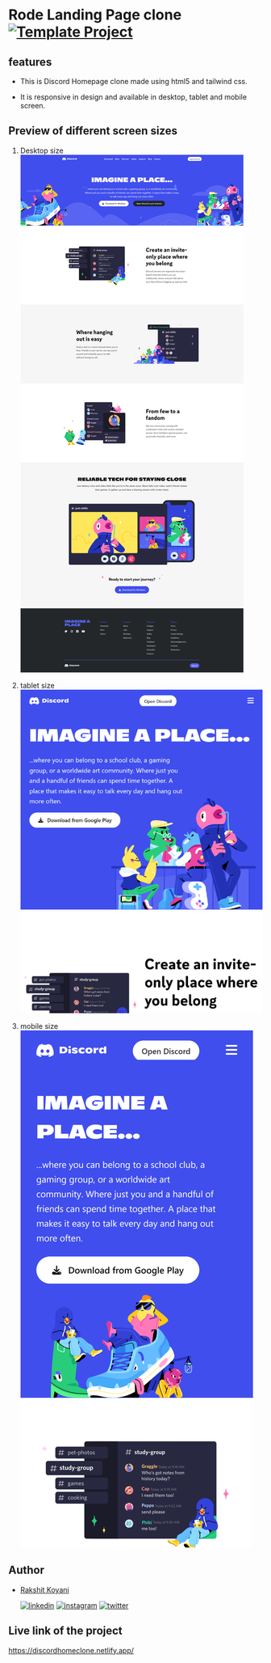 # Rode Landing Page clone [![Template Project](https://img.shields.io/badge/Technologies%20-HTML%2FTailwindCSS-brightgreen)](http://www.gnu.org/licenses/agpl-3.0)

## features

- This is Discord Homepage clone made using html5 and tailwind css.

- It is responsive in design and available in desktop, tablet and mobile screen.

## Preview of different screen sizes

1. Desktop size
   ![desktop size](./images/desktop.png)

2. tablet size
   ![tablet size](./images/tabletScreen.png)

3. mobile size
   ![mobile size](./images/mobile.png)

## Author

- [Rakshit Koyani](https://www.github.com/rakshitkoyani)

  [![linkedin](https://img.shields.io/badge/LinkedIn-0077B5?style=for-the-badge&logo=linkedin&logoColor=white)](https://www.linkedin.com/in/rakshit-koyani-507040132/)
  [![instagram](https://img.shields.io/badge/Instagram-E4405F?style=for-the-badge&logo=instagram&logoColor=white)](https://www.instagram.com/rakshitkoyani/)
  [![twitter](https://img.shields.io/badge/Twitter-1DA1F2?style=for-the-badge&logo=twitter&logoColor=white)](https://www.twitter.com/rakshit_koyani)

## Live link of the project

https://discordhomeclone.netlify.app/
